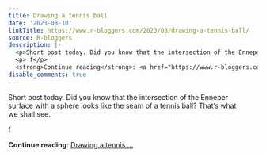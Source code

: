 ```yaml
---
title: Drawing a tennis ball
date: '2023-08-10'
linkTitle: https://www.r-bloggers.com/2023/08/drawing-a-tennis-ball/
source: R-bloggers
description: |-
  <p>Short post today. Did you know that the intersection of the Enneper<br /> surface with a sphere looks like the seam of a tennis ball? That’s what<br /> we shall see.</p>
  <p> f</p>
  <strong>Continue reading</strong>: <a href="https://www.r-bloggers.com/2023/08/drawing-a-tennis-ball/">Drawing a tennis ...
disable_comments: true
---
```

<p>Short post today. Did you know that the intersection of the Enneper<br /> surface with a sphere looks like the seam of a tennis ball? That’s what<br /> we shall see.</p>
<p> f</p>
<strong>Continue reading</strong>: <a href="https://www.r-bloggers.com/2023/08/drawing-a-tennis-ball/">Drawing a tennis ...